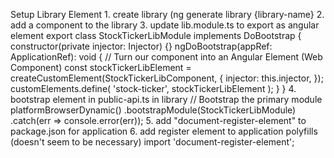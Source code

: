 Setup Library Element
	1. create library (ng generate library {library-name}
	2. add a component to the library
	3. update lib.module.ts to export as angular element
		export class StockTickerLibModule implements DoBootstrap {
		  constructor(private injector: Injector) {}
		  ngDoBootstrap(appRef: ApplicationRef): void {
			// Turn our component into an Angular Element (Web Component)
			const stockTickerLibElement = createCustomElement(StockTickerLibComponent, {
			  injector: this.injector,
			});
			customElements.define(
			  'stock-ticker',
			  stockTickerLibElement
			);
		  }
		}
	4. bootstrap element in public-api.ts in library
		// Bootstrap the primary module
		platformBrowserDynamic()
		  .bootstrapModule(StockTickerLibModule)
		  .catch(err => console.error(err));
	5. add "document-register-element" to package.json for application
	6. add register element to application polyfills  (doesn't seem to be necessary)
		import 'document-register-element';
